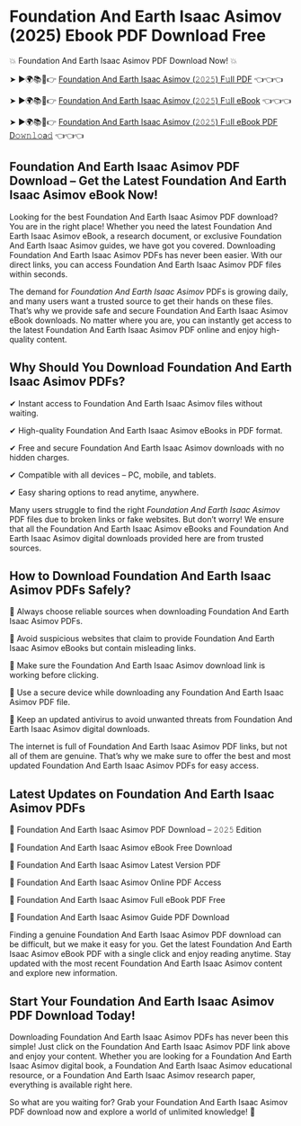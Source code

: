# Foundation And Earth Isaac Asimov (2025) Ebook PDF Download Free

💥 Foundation And Earth Isaac Asimov PDF Download Now! 💥

➤ ►🌍📚📱👉 [Foundation And Earth Isaac Asimov (𝟸𝟶𝟸𝟻) F𝚞ll PDF](https://getpdf.xyz/foundation-and-earth-isaac-asimov) 👈👈👈


➤ ►🌍📚📱👉 [Foundation And Earth Isaac Asimov (𝟸𝟶𝟸𝟻) F𝚞ll eBook](https://getpdf.xyz/foundation-and-earth-isaac-asimov) 👈👈👈


➤ ►🌍📚📱👉 [Foundation And Earth Isaac Asimov (𝟸𝟶𝟸𝟻) F𝚞ll eBook PDF D𝚘𝚠𝚗𝚕𝚘a𝚍](https://getpdf.xyz/foundation-and-earth-isaac-asimov) 👈👈👈


## Foundation And Earth Isaac Asimov PDF Download – Get the Latest Foundation And Earth Isaac Asimov eBook Now!

Looking for the best Foundation And Earth Isaac Asimov PDF download? You are in the right place! Whether you need the latest Foundation And Earth Isaac Asimov eBook, a research document, or exclusive Foundation And Earth Isaac Asimov guides, we have got you covered. Downloading Foundation And Earth Isaac Asimov PDFs has never been easier. With our direct links, you can access Foundation And Earth Isaac Asimov PDF files within seconds.

The demand for *Foundation And Earth Isaac Asimov* PDFs is growing daily, and many users want a trusted source to get their hands on these files. That’s why we provide safe and secure Foundation And Earth Isaac Asimov eBook downloads. No matter where you are, you can instantly get access to the latest Foundation And Earth Isaac Asimov PDF online and enjoy high-quality content.

## Why Should You Download Foundation And Earth Isaac Asimov PDFs?

✔ Instant access to Foundation And Earth Isaac Asimov files without waiting.

✔ High-quality Foundation And Earth Isaac Asimov eBooks in PDF format.

✔ Free and secure Foundation And Earth Isaac Asimov downloads with no hidden charges.

✔ Compatible with all devices – PC, mobile, and tablets.

✔ Easy sharing options to read anytime, anywhere.

Many users struggle to find the right *Foundation And Earth Isaac Asimov* PDF files due to broken links or fake websites. But don’t worry! We ensure that all the Foundation And Earth Isaac Asimov eBooks and Foundation And Earth Isaac Asimov digital downloads provided here are from trusted sources.

## How to Download Foundation And Earth Isaac Asimov PDFs Safely?

📌 Always choose reliable sources when downloading Foundation And Earth Isaac Asimov PDFs.

📌 Avoid suspicious websites that claim to provide Foundation And Earth Isaac Asimov eBooks but contain misleading links.

📌 Make sure the Foundation And Earth Isaac Asimov download link is working before clicking.

📌 Use a secure device while downloading any Foundation And Earth Isaac Asimov PDF file.

📌 Keep an updated antivirus to avoid unwanted threats from Foundation And Earth Isaac Asimov digital downloads.

The internet is full of Foundation And Earth Isaac Asimov PDF links, but not all of them are genuine. That’s why we make sure to offer the best and most updated Foundation And Earth Isaac Asimov PDFs for easy access.

## Latest Updates on Foundation And Earth Isaac Asimov PDFs

🔹 Foundation And Earth Isaac Asimov PDF Download – 𝟸𝟶𝟸𝟻 Edition

🔹 Foundation And Earth Isaac Asimov eBook Free Download

🔹 Foundation And Earth Isaac Asimov Latest Version PDF

🔹 Foundation And Earth Isaac Asimov Online PDF Access

🔹 Foundation And Earth Isaac Asimov Full eBook PDF Free

🔹 Foundation And Earth Isaac Asimov Guide PDF Download

Finding a genuine Foundation And Earth Isaac Asimov PDF download can be difficult, but we make it easy for you. Get the latest Foundation And Earth Isaac Asimov eBook PDF with a single click and enjoy reading anytime. Stay updated with the most recent Foundation And Earth Isaac Asimov content and explore new information.

## Start Your Foundation And Earth Isaac Asimov PDF Download Today!

Downloading Foundation And Earth Isaac Asimov PDFs has never been this simple! Just click on the Foundation And Earth Isaac Asimov PDF link above and enjoy your content. Whether you are looking for a Foundation And Earth Isaac Asimov digital book, a Foundation And Earth Isaac Asimov educational resource, or a Foundation And Earth Isaac Asimov research paper, everything is available right here.

So what are you waiting for? Grab your Foundation And Earth Isaac Asimov PDF download now and explore a world of unlimited knowledge! 🚀